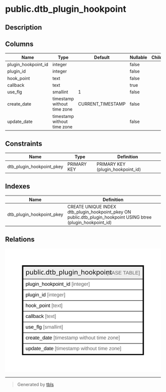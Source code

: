 # public.dtb_plugin_hookpoint

## Description

## Columns

| Name | Type | Default | Nullable | Children | Parents | Comment |
| ---- | ---- | ------- | -------- | -------- | ------- | ------- |
| plugin_hookpoint_id | integer |  | false |  |  |  |
| plugin_id | integer |  | false |  |  |  |
| hook_point | text |  | false |  |  |  |
| callback | text |  | true |  |  |  |
| use_flg | smallint | 1 | false |  |  |  |
| create_date | timestamp without time zone | CURRENT_TIMESTAMP | false |  |  |  |
| update_date | timestamp without time zone |  | false |  |  |  |

## Constraints

| Name | Type | Definition |
| ---- | ---- | ---------- |
| dtb_plugin_hookpoint_pkey | PRIMARY KEY | PRIMARY KEY (plugin_hookpoint_id) |

## Indexes

| Name | Definition |
| ---- | ---------- |
| dtb_plugin_hookpoint_pkey | CREATE UNIQUE INDEX dtb_plugin_hookpoint_pkey ON public.dtb_plugin_hookpoint USING btree (plugin_hookpoint_id) |

## Relations

![er](public.dtb_plugin_hookpoint.svg)

---

> Generated by [tbls](https://github.com/k1LoW/tbls)
